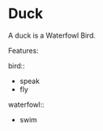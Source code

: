 # Duck
A duck is a Waterfowl Bird.

Features:

 bird::

   * speak
   * fly

 waterfowl::

   * swim
